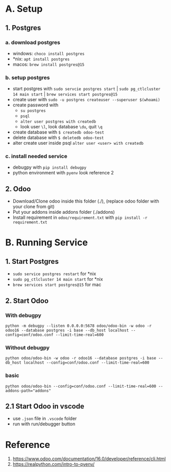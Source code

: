 # A. Setup
## 1. Postgres
### a. download postgres
- windows: `choco install postgres`
- *nix: `apt install postgres`
- macos: `brew install postgres@15`

### b. setup postgres
- start postgres with `sudo servcie postgres start` | `sudo pg_ctlcluster 14 main start` | `brew services start postgres@15`
- create user with `sudo -u postgres createuser --superuser $(whoami)`
- create password with
    - `su postgres`
    - `psql`
    - `alter user postgres with createdb`
    - look user `\l`, look database `\du`, quit `\q` 
- create database with `$ createdb odoo-test`
- delete database with `$ deletedb odoo-test`
- alter create user inside psql `alter user <user> with createdb`

### c. install needed service
- debugpy with `pip install debugpy`
- python environment with `pyenv` look reference 2


## 2. Odoo
- Download/Clone odoo inside this folder (./), (replace odoo folder with your clone from git)
- Put your addons inside addons folder (./addons)
- Install requirement in `odoo/requirement.txt` with `pip install -r requirement.txt`

# B. Running Service
## 1. Start Postgres
- `sudo service postgres restart` for *nix
- `sudo pg_ctlcluster 14 main start` for *nix
- `brew services start postgres@15` for mac

## 2. Start Odoo
### With debugpy
`python -m debugpy --listen 0.0.0.0:5678 odoo/odoo-bin -w odoo -r odoo16 --database postgres -i base --db_host localhost --config=conf/odoo.conf --limit-time-real=600`

### Without debugpy
`python odoo/odoo-bin -w odoo -r odoo16 --database postgres -i base --db_host localhost --config=conf/odoo.conf --limit-time-real=600`

### basic
`python odoo/odoo-bin --config=conf/odoo.conf --limit-time-real=600 --addons-path="addons"`

## 2.1 Start Odoo in vscode
- use `.json` file in `.vscode` folder
- run with run/debugger button

# Reference
1. https://www.odoo.com/documentation/16.0/developer/reference/cli.html
2. https://realpython.com/intro-to-pyenv/
